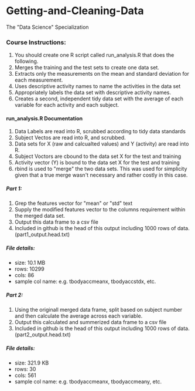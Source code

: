 Getting-and-Cleaning-Data
=========================
The "Data Science" Specialization

###  Course Instructions:
1.  You should create one R script called run_analysis.R that does the following. 
2.  Merges the training and the test sets to create one data set.
3.  Extracts only the measurements on the mean and standard deviation for each measurement. 
4.  Uses descriptive activity names to name the activities in the data set
5.  Appropriately labels the data set with descriptive activity names. 
6.  Creates a second, independent tidy data set with the average of each variable for each activity and each subject. 


####  run_analysis.R  Documentation
1.  Data Labels are read into R, scrubbed according to tidy data standards
2.  Subject Vectos are read into R, and scrubbed.
3.  Data sets for X (raw and calcualted values) and Y (activity) are read into R.
4.  Subject Voctors are cbound to the data set X for the test and training 
5.  Activity vector (Y) is bound to the data set X for the test and training
6.  rbind is used to "merge" the two data sets.  This was used for simplicity given that a true merge wasn't necessary and rather costly in this case.

##### Part 1:
1.  Grep the features vector for "mean" or "std" text
2.  Supply the modified features vector to the columns requirement within the merged data set.
3.  Output this data frame to a csv file
4.  Included in github is the head of this output including 1000 rows of data. (part1_output.head.txt)

##### File details:
* size: 10.1 MB
* rows: 10299
* cols: 86
* sample col name: e.g. tbodyaccmeanx, tbodyaccstdx, etc.

##### Part 2:
1.  Using the originall merged data frame, split based on subject number and then calculate the average across each variable.
2.  Output this calculated and summerized data frame to a csv file
3.  Included in github is the head of this output including 1000 rows of data. (part2_output.head.txt)

##### File details:
* size: 321.9 KB
* rows: 30
* cols: 561
* sample col name: e.g. tbodyaccmeanx, tbodyaccmeany, etc.

